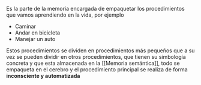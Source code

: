 Es la parte de la memoria encargada de empaquetar los procedimientos que vamos aprendiendo en la vida, por ejemplo
- Caminar
- Andar en bicicleta
- Manejar un auto

Estos procedimientos se dividen en procedimientos más pequeños que a su vez se pueden dividir en otros procedimientos, que tienen su simbología concreta y que esta almacenada en la [[Memoria semántica]], todo se empaqueta en el cerebro y el procedimiento principal se realiza de forma **inconsciente y automatizada**